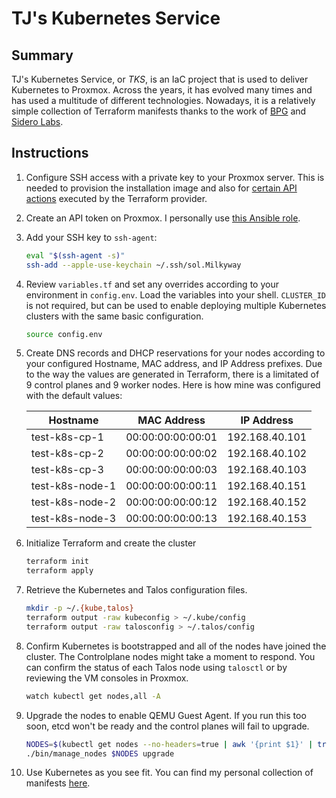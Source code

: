 # TJ's Kubernetes Service

## Summary

TJ's Kubernetes Service, or *TKS*, is an IaC project that is used to deliver Kubernetes to Proxmox. Across the years, it has evolved many times and has used a multitude of different technologies. Nowadays, it is a relatively simple collection of Terraform manifests thanks to the work of [BPG](https://github.com/bpg/terraform-provider-proxmox) and [Sidero Labs](https://github.com/siderolabs/terraform-provider-talos). 

## Instructions

1. Configure SSH access with a private key to your Proxmox server. This is needed to provision the installation image and also for [certain API actions](https://registry.terraform.io/providers/bpg/proxmox/latest/docs#api-token-authentication) executed by the Terraform provider.

2. Create an API token on Proxmox. I personally use [this Ansible role](https://github.com/zimmertr/Bootstrap-Proxmox/blob/master/roles/configure_terraform_user/tasks/main.yml).

3. Add your SSH key to `ssh-agent`:
   ```bash
   eval "$(ssh-agent -s)"
   ssh-add --apple-use-keychain ~/.ssh/sol.Milkyway
   ```

4. Review `variables.tf` and set any overrides according to your environment in `config.env`. Load the variables into your shell. `CLUSTER_ID` is not required, but can be used to enable deploying multiple Kubernetes clusters with the same basic configuration. 
   ```bash
   source config.env
   ```

5. Create DNS records and DHCP reservations for your nodes according to your configured Hostname, MAC address, and IP Address prefixes. Due to the way the values are generated in Terraform, there is a limitated of 9 control planes and 9 worker nodes. Here is how mine was configured with the default values:

   | Hostname        | MAC Address       | IP Address     |
   | --------------- | ----------------- | -------------- |
   | test-k8s-cp-1   | 00:00:00:00:00:01 | 192.168.40.101 |
   | test-k8s-cp-2   | 00:00:00:00:00:02 | 192.168.40.102 |
   | test-k8s-cp-3   | 00:00:00:00:00:03 | 192.168.40.103 |
   | test-k8s-node-1 | 00:00:00:00:00:11 | 192.168.40.151 |
   | test-k8s-node-2 | 00:00:00:00:00:12 | 192.168.40.152 |
   | test-k8s-node-3 | 00:00:00:00:00:13 | 192.168.40.153 |

6. Initialize Terraform and create the cluster
   ```bash
   terraform init
   terraform apply
   ```

7. Retrieve the Kubernetes and Talos configuration files. 
   ```bash
   mkdir -p ~/.{kube,talos}
   terraform output -raw kubeconfig > ~/.kube/config
   terraform output -raw talosconfig > ~/.talos/config
   ```

8. Confirm Kubernetes is bootstrapped and all of the nodes have joined the cluster. The Controlplane nodes might take a moment to respond. You can confirm the status of each Talos node using `talosctl` or by reviewing the VM consoles in Proxmox.
   ```bash
   watch kubectl get nodes,all -A
   ```

9. Upgrade the nodes to enable QEMU Guest Agent. If you run this too soon, etcd won't be ready and the control planes will fail to upgrade. 
   ```bash
   NODES=$(kubectl get nodes --no-headers=true | awk '{print $1}' | tr '\n' ',')
   ./bin/manage_nodes $NODES upgrade
   ```

10. Use Kubernetes as you see fit. You can find my personal collection of manifests [here](https://github.com/zimmertr/Application-Manifests). 



